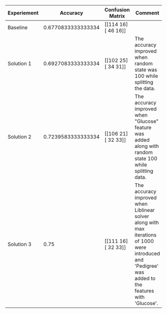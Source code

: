 | Experiement | Accuracy | Confusion Matrix | Comment |
|-------------|----------|------------------|---------|
| Baseline    | 0.6770833333333334 | [[114  16] [ 46  16]] |  |
| Solution 1   | 0.6927083333333334  | [[102  25] [ 34  31]] |  The accuracy improved when random state was 100 while splitting the data. |
| Solution 2   | 0.7239583333333334  | [[106  21] [ 32  33]] |  The accuracy improved when "Glucose" feature was added along with random state 100 while splitting data. |
| Solution 3   | 0.75  | [[111  16] [ 32  33]] |  The accuracy improved when Liblinear solver along with max iterations of 1000 were introduced and 'Pedigree' was added to the features with 'Glucose'.|
